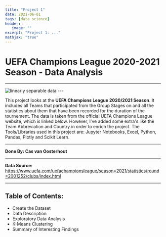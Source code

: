 ```yaml
---
title: "Project 1"
date: 2021-06-01
tags: [data science]
header:
   image: ""
excerpt: "Project 1: ..."
mathjax: "true"
---
```


# UEFA Champions League 2020-2021 Season - Data Analysis
---
<img src="{{ site.url }}{{ site.baseurl }}/images/perceptron/" alt="linearly separable data">
---

This project looks at the **UEFA Champions League 2020/2021 Season**. It includes all Teams that participated from the Group Stages on and all the statistics about them that have been recorded for the duration of the tournement. The data is taken from the official UEFA Champions League website, which is linked below. However, I've added some extra's like the Team Abbreviation and Country in order to enrich the project. The Tools/Libraries used in this project are: Jupyter Notebooks, Excel, Python, Pandas, Plotly and Scikit Learn. 

---

**Done By: Cas van Oosterhout**

---

**Data Source:** https://www.uefa.com/uefachampionsleague/season=2021/statistics/round=2001252/clubs/index.html

---

## Table of Contents: 
<ul>
    <li> Create the Dataset </li>
    <li> Data Description </li>
    <li> Exploratory Data Analysis</li>
    <li> K-Means Clustering </li>
    <li> Summary of Interesting Findings</li>
</ul>
